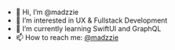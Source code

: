 - 👋 Hi, I’m @madzzie
- 👀 I’m interested in UX & Fullstack Development
- 🌱 I’m currently learning SwiftUI and GraphQL
- 📫 How to reach me: [@madzzie](https://twitter.com/MadhuriGubbala)

<!---
madzzie/madzzie is a ✨ special ✨ repository because its `README.md` (this file) appears on your GitHub profile.
You can click the Preview link to take a look at your changes.
--->
